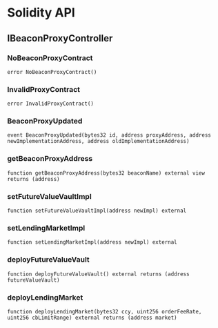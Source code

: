 # Solidity API

## IBeaconProxyController

### NoBeaconProxyContract

```solidity
error NoBeaconProxyContract()
```

### InvalidProxyContract

```solidity
error InvalidProxyContract()
```

### BeaconProxyUpdated

```solidity
event BeaconProxyUpdated(bytes32 id, address proxyAddress, address newImplementationAddress, address oldImplementationAddress)
```

### getBeaconProxyAddress

```solidity
function getBeaconProxyAddress(bytes32 beaconName) external view returns (address)
```

### setFutureValueVaultImpl

```solidity
function setFutureValueVaultImpl(address newImpl) external
```

### setLendingMarketImpl

```solidity
function setLendingMarketImpl(address newImpl) external
```

### deployFutureValueVault

```solidity
function deployFutureValueVault() external returns (address futureValueVault)
```

### deployLendingMarket

```solidity
function deployLendingMarket(bytes32 ccy, uint256 orderFeeRate, uint256 cbLimitRange) external returns (address market)
```


